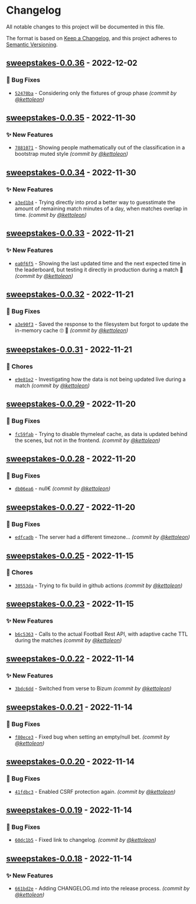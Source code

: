 # Changelog
All notable changes to this project will be documented in this file.

The format is based on [Keep a Changelog](https://keepachangelog.com/en/1.0.0/),
and this project adheres to [Semantic Versioning](https://semver.org/spec/v2.0.0.html).

## [sweepstakes-0.0.36] - 2022-12-02
### :bug: Bug Fixes
- [`52470ba`](https://github.com/kettoleon/sweepstakes/commit/52470ba9894408799a1c3dd132111ca464521a2d) - Considering only the fixtures of group phase *(commit by [@kettoleon](https://github.com/kettoleon))*


## [sweepstakes-0.0.35] - 2022-11-30
### :sparkles: New Features
- [`7881071`](https://github.com/kettoleon/sweepstakes/commit/7881071be6fc89c0b5dbd92b13cebca2f3596687) - Showing people mathematically out of the classification in a bootstrap muted style *(commit by [@kettoleon](https://github.com/kettoleon))*


## [sweepstakes-0.0.34] - 2022-11-30
### :sparkles: New Features
- [`a3ed1b4`](https://github.com/kettoleon/sweepstakes/commit/a3ed1b4f051c229fe3fb953712644e43e46be460) - Trying directly into prod a better way to guesstimate the amount of remaining match minutes of a day, when matches overlap in time. *(commit by [@kettoleon](https://github.com/kettoleon))*


## [sweepstakes-0.0.33] - 2022-11-21
### :sparkles: New Features
- [`ea0f6f5`](https://github.com/kettoleon/sweepstakes/commit/ea0f6f5dd1e9e27ea76969f85deedb86444af8cf) - Showing the last updated time and the next expected time in the leaderboard, but testing it directly in production during a match :crossed_fingers: *(commit by [@kettoleon](https://github.com/kettoleon))*


## [sweepstakes-0.0.32] - 2022-11-21
### :bug: Bug Fixes
- [`a3e90f3`](https://github.com/kettoleon/sweepstakes/commit/a3e90f3a30f6870f1653ffc73c743c48e3a6a141) - Saved the response to the filesystem but forgot to update the in-memory cache :roll_eyes: :facepalm: *(commit by [@kettoleon](https://github.com/kettoleon))*


## [sweepstakes-0.0.31] - 2022-11-21
### :wrench: Chores
- [`e9e81e2`](https://github.com/kettoleon/sweepstakes/commit/e9e81e2bf8f7232bcc664af2bb4e24f24f304c38) - Investigating how the data is not being updated live during a match *(commit by [@kettoleon](https://github.com/kettoleon))*


## [sweepstakes-0.0.29] - 2022-11-20
### :bug: Bug Fixes
- [`fc59fab`](https://github.com/kettoleon/sweepstakes/commit/fc59fab596571ca83335c60bb9f3d3368b93d284) - Trying to disable thymeleaf cache, as data is updated behind the scenes, but not in the frontend. *(commit by [@kettoleon](https://github.com/kettoleon))*


## [sweepstakes-0.0.28] - 2022-11-20
### :bug: Bug Fixes
- [`db06ea6`](https://github.com/kettoleon/sweepstakes/commit/db06ea67fe63cc40713cf49cece350db17f98e48) - null€ *(commit by [@kettoleon](https://github.com/kettoleon))*


## [sweepstakes-0.0.27] - 2022-11-20
### :bug: Bug Fixes
- [`edfcadb`](https://github.com/kettoleon/sweepstakes/commit/edfcadb3c7603c9948c29afb8b86d6b8dc43cd41) - The server had a different timezone... *(commit by [@kettoleon](https://github.com/kettoleon))*


## [sweepstakes-0.0.25] - 2022-11-15
### :wrench: Chores
- [`30553da`](https://github.com/kettoleon/sweepstakes/commit/30553da8f26a2836a7974f2c6773e620fdd59939) - Trying to fix build in github actions *(commit by [@kettoleon](https://github.com/kettoleon))*


## [sweepstakes-0.0.23] - 2022-11-15
### :sparkles: New Features
- [`b6c5363`](https://github.com/kettoleon/sweepstakes/commit/b6c5363d551740b211622f1e90d242d57839f56d) - Calls to the actual Football Rest API, with adaptive cache TTL during the matches *(commit by [@kettoleon](https://github.com/kettoleon))*


## [sweepstakes-0.0.22] - 2022-11-14
### :sparkles: New Features
- [`3bdc6dd`](https://github.com/kettoleon/sweepstakes/commit/3bdc6dddb170ce3ef4aae81965f1e905ef59f5b2) - Switched from verse to Bizum *(commit by [@kettoleon](https://github.com/kettoleon))*


## [sweepstakes-0.0.21] - 2022-11-14
### :bug: Bug Fixes
- [`f80ece3`](https://github.com/kettoleon/sweepstakes/commit/f80ece3f093c9831e7a3a56acd5c628435159d6d) - Fixed bug when setting an empty/null bet. *(commit by [@kettoleon](https://github.com/kettoleon))*


## [sweepstakes-0.0.20] - 2022-11-14
### :bug: Bug Fixes
- [`41fdbc3`](https://github.com/kettoleon/sweepstakes/commit/41fdbc3449d0f7b06baf4367eddad8aa9491b0f9) - Enabled CSRF protection again. *(commit by [@kettoleon](https://github.com/kettoleon))*


## [sweepstakes-0.0.19] - 2022-11-14
### :bug: Bug Fixes
- [`60dc1b5`](https://github.com/kettoleon/sweepstakes/commit/60dc1b56f2286bb32f42c3fc0931a7fb5b966192) - Fixed link to changelog. *(commit by [@kettoleon](https://github.com/kettoleon))*


## [sweepstakes-0.0.18] - 2022-11-14
### :sparkles: New Features
- [`661bd2e`](https://github.com/kettoleon/sweepstakes/commit/661bd2ed6f5b8b4fd40c1934456dcab8ec2d0b2e) - Adding CHANGELOG.md into the release process. *(commit by [@kettoleon](https://github.com/kettoleon))*


[sweepstakes-0.0.18]: https://github.com/kettoleon/sweepstakes/compare/sweepstakes-0.0.17...sweepstakes-0.0.18
[sweepstakes-0.0.19]: https://github.com/kettoleon/sweepstakes/compare/sweepstakes-0.0.18...sweepstakes-0.0.19
[sweepstakes-0.0.20]: https://github.com/kettoleon/sweepstakes/compare/sweepstakes-0.0.19...sweepstakes-0.0.20
[sweepstakes-0.0.21]: https://github.com/kettoleon/sweepstakes/compare/sweepstakes-0.0.20...sweepstakes-0.0.21
[sweepstakes-0.0.22]: https://github.com/kettoleon/sweepstakes/compare/sweepstakes-0.0.21...sweepstakes-0.0.22
[sweepstakes-0.0.23]: https://github.com/kettoleon/sweepstakes/compare/sweepstakes-0.0.22...sweepstakes-0.0.23
[sweepstakes-0.0.25]: https://github.com/kettoleon/sweepstakes/compare/sweepstakes-0.0.24...sweepstakes-0.0.25
[sweepstakes-0.0.27]: https://github.com/kettoleon/sweepstakes/compare/sweepstakes-0.0.26...sweepstakes-0.0.27
[sweepstakes-0.0.28]: https://github.com/kettoleon/sweepstakes/compare/sweepstakes-0.0.27...sweepstakes-0.0.28
[sweepstakes-0.0.29]: https://github.com/kettoleon/sweepstakes/compare/sweepstakes-0.0.28...sweepstakes-0.0.29
[sweepstakes-0.0.31]: https://github.com/kettoleon/sweepstakes/compare/sweepstakes-0.0.30...sweepstakes-0.0.31
[sweepstakes-0.0.32]: https://github.com/kettoleon/sweepstakes/compare/sweepstakes-0.0.31...sweepstakes-0.0.32
[sweepstakes-0.0.33]: https://github.com/kettoleon/sweepstakes/compare/sweepstakes-0.0.32...sweepstakes-0.0.33
[sweepstakes-0.0.34]: https://github.com/kettoleon/sweepstakes/compare/sweepstakes-0.0.33...sweepstakes-0.0.34
[sweepstakes-0.0.35]: https://github.com/kettoleon/sweepstakes/compare/sweepstakes-0.0.34...sweepstakes-0.0.35
[sweepstakes-0.0.36]: https://github.com/kettoleon/sweepstakes/compare/sweepstakes-0.0.35...sweepstakes-0.0.36